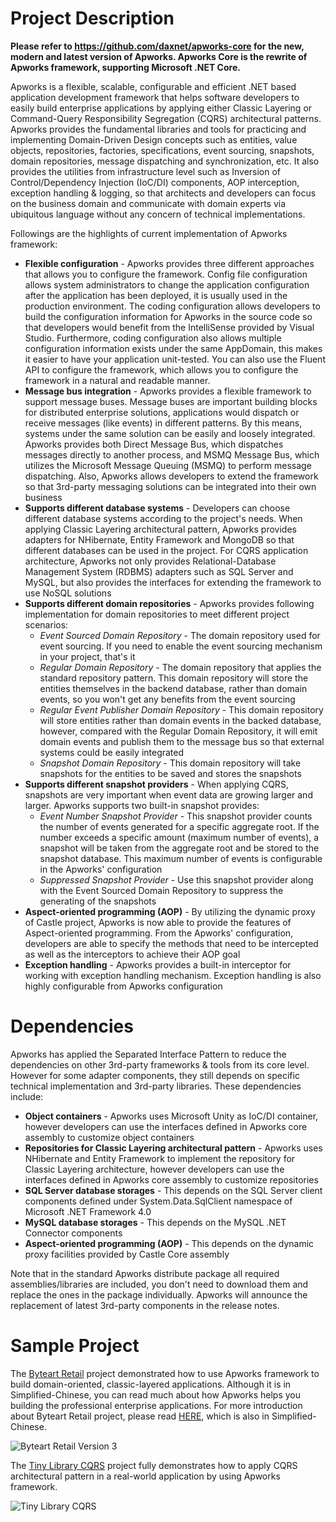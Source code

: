 Project Description
===================

**Please refer to https://github.com/daxnet/apworks-core for the new, modern and latest version of Apworks. Apworks Core is the rewrite of Apworks framework, supporting Microsoft .NET Core.**

Apworks is a flexible, scalable, configurable and efficient .NET based application development framework that helps software developers to easily build enterprise applications by applying either Classic Layering or Command-Query Responsibility Segregation (CQRS) architectural patterns. Apworks provides the fundamental libraries and tools for practicing and implementing Domain-Driven Design concepts such as entities, value objects, repositories, factories, specifications, event sourcing, snapshots, domain repositories, message dispatching and synchronization, etc. It also provides the utilities from infrastructure level such as Inversion of Control/Dependency Injection (IoC/DI) components, AOP interception, exception handling & logging, so that architects and developers can focus on the business domain and communicate with domain experts via ubiquitous language without any concern of technical implementations.

Followings are the highlights of current implementation of Apworks framework:

- **Flexible configuration** - Apworks provides three different approaches that allows you to configure the framework. Config file configuration allows system administrators to change the application configuration after the application has been deployed, it is usually used in the production environment. The coding configuration allows developers to build the configuration information for Apworks in the source code so that developers would benefit from the IntelliSense provided by Visual Studio. Furthermore, coding configuration also allows multiple configuration information exists under the same AppDomain, this makes it easier to have your application unit-tested. You can also use the Fluent API to configure the framework, which allows you to configure the framework in a natural and readable manner.
- **Message bus integration** - Apworks provides a flexible framework to support message buses. Message buses are important building blocks for distributed enterprise solutions, applications would dispatch or receive messages (like events) in different patterns. By this means, systems under the same solution can be easily and loosely integrated. Apworks provides both Direct Message Bus, which dispatches messages directly to another process, and MSMQ Message Bus, which utilizes the Microsoft Message Queuing (MSMQ) to perform message dispatching. Also, Apworks allows developers to extend the framework so that 3rd-party messaging solutions can be integrated into their own business
- **Supports different database systems** - Developers can choose different database systems according to the project's needs. When applying Classic Layering architectural pattern, Apworks provides adapters for NHibernate, Entity Framework and MongoDB so that different databases can be used in the project. For CQRS application architecture, Apworks not only provides Relational-Database Management System (RDBMS) adapters such as SQL Server and MySQL, but also provides the interfaces for extending the framework to use NoSQL solutions
- **Supports different domain repositories** - Apworks provides following implementation for domain repositories to meet different project scenarios:
	- *Event Sourced Domain Repository* - The domain repository used for event sourcing. If you need to enable the event sourcing mechanism in your project, that's it
	- *Regular Domain Repository* - The domain repository that applies the standard repository pattern. This domain repository will store the entities themselves in the backend database, rather than domain events, so you won't get any benefits from the event sourcing
	- *Regular Event Publisher Domain Repository* - This domain repository will store entities rather than domain events in the backed database, however, compared with the Regular Domain Repository, it will emit domain events and publish them to the message bus so that external systems could be easily integrated
	- *Snapshot Domain Repository* - This domain repository will take snapshots for the entities to be saved and stores the snapshots
- **Supports different snapshot providers** - When applying CQRS, snapshots are very important when event data are growing larger and larger. Apworks supports two built-in snapshot provides:
	- *Event Number Snapshot Provider* - This snapshot provider counts the number of events generated for a specific aggregate root. If the number exceeds a specific amount (maximum number of events), a snapshot will be taken from the aggregate root and be stored to the snapshot database. This maximum number of events is configurable in the Apworks' configuration
	- *Suppressed Snapshot Provider* - Use this snapshot provider along with the Event Sourced Domain Repository to suppress the generating of the snapshots
- **Aspect-oriented programming (AOP)** - By utilizing the dynamic proxy of Castle project, Apworks is now able to provide the features of Aspect-oriented programming. From the Apworks' configuration, developers are able to specify the methods that need to be intercepted as well as the interceptors to achieve their AOP goal
- **Exception handling** - Apworks provides a built-in interceptor for working with exception handling mechanism. Exception handling is also highly configurable from Apworks configuration

Dependencies
============
Apworks has applied the Separated Interface Pattern to reduce the dependencies on other 3rd-party frameworks & tools from its core level. However for some adapter components, they still depends on specific technical implementation and 3rd-party libraries. These dependencies include:

- **Object containers** - Apworks uses Microsoft Unity as IoC/DI container, however developers can use the interfaces defined in Apworks core assembly to customize object containers
- **Repositories for Classic Layering architectural pattern** - Apworks uses NHibernate and Entity Framework to implement the repository for Classic Layering architecture, however developers can use the interfaces defined in Apworks core assembly to customize repositories
- **SQL Server database storages** - This depends on the SQL Server client components defined under System.Data.SqlClient namespace of Microsoft .NET Framework 4.0
- **MySQL database storages** - This depends on the MySQL .NET Connector components
- **Aspect-oriented programming (AOP)** - This depends on the dynamic proxy facilities provided by Castle Core assembly

Note that in the standard Apworks distribute package all required assemblies/libraries are included, you don't need to download them and replace the ones in the package individually. Apworks will announce the replacement of latest 3rd-party components in the release notes.

Sample Project
==============
The [Byteart Retail](https://github.com/daxnet/byteartretail_apworks "Byteart Retail") project demonstrated how to use Apworks framework to build domain-oriented, classic-layered applications. Although it is in Simplified-Chinese, you can read much about how Apworks helps you building the professional enterprise applications.
For more introduction about Byteart Retail project, please read [HERE](https://github.com/daxnet/byteartretail "Byteart Retail Portal"), which is also in Simplified-Chinese.

![Byteart Retail Version 3](http://images.cnblogs.com/cnblogs_com/daxnet/201211/201211081523197376.png)

The [Tiny Library CQRS](http://tlibcqrs.codeplex.com "Tiny Library CQRS") project fully demonstrates how to apply CQRS architectural pattern in a real-world application by using Apworks framework.

![Tiny Library CQRS](http://download.codeplex.com/Download?ProjectName=apworks&DownloadId=276386)

